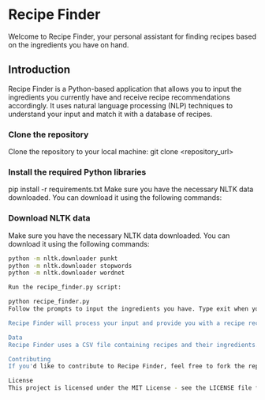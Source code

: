# Recipe Finder

Welcome to Recipe Finder, your personal assistant for finding recipes based on the ingredients you have on hand.

## Introduction

Recipe Finder is a Python-based application that allows you to input the ingredients you currently have and receive recipe recommendations accordingly. It uses natural language processing (NLP) techniques to understand your input and match it with a database of recipes.

### Clone the repository
Clone the repository to your local machine:
git clone <repository_url>

### Install the required Python libraries
pip install -r requirements.txt
Make sure you have the necessary NLTK data downloaded. You can download it using the following commands:


### Download NLTK data
Make sure you have the necessary NLTK data downloaded. You can download it using the following commands:
```bash
python -m nltk.downloader punkt
python -m nltk.downloader stopwords
python -m nltk.downloader wordnet

Run the recipe_finder.py script:

python recipe_finder.py
Follow the prompts to input the ingredients you have. Type exit when you're finished.

Recipe Finder will process your input and provide you with a recipe recommendation based on the ingredients you provided.

Data
Recipe Finder uses a CSV file containing recipes and their ingredients. You can replace the name_your_csv file in the repository with your own CSV file containing recipes.

Contributing
If you'd like to contribute to Recipe Finder, feel free to fork the repository and submit a pull request with your changes.

License
This project is licensed under the MIT License - see the LICENSE file for details.
